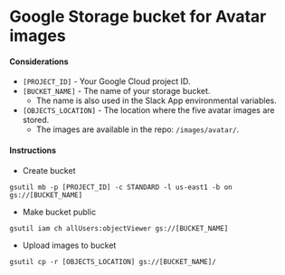 # Google Storage bucket for Avatar images

#### Considerations

- `[PROJECT_ID]` - Your Google Cloud project ID.
- `[BUCKET_NAME]` - The name of your storage bucket.
  - The name is also used in the Slack App environmental variables.
- `[OBJECTS_LOCATION]` - The location where the five avatar images are stored.
  - The images are available in the repo: `/images/avatar/`.

#### Instructions

- Create bucket
```
gsutil mb -p [PROJECT_ID] -c STANDARD -l us-east1 -b on gs://[BUCKET_NAME]
```

- Make bucket public
```
gsutil iam ch allUsers:objectViewer gs://[BUCKET_NAME]
```

- Upload images to bucket
```
gsutil cp -r [OBJECTS_LOCATION] gs://[BUCKET_NAME]/
```